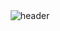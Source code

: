 <!-- HEADER -->
<div align="center" width="100">
  <img src="https://capsule-render.vercel.app/api?color=0:1408d0,50:0860d0,100:08c4d0&height=250&section=header&text=Luis%20Camilo%20&fontSize=30&type=waving&fontColor=fefefe&&animation=fadeIn"
  alt="header"/>
</div>

  

